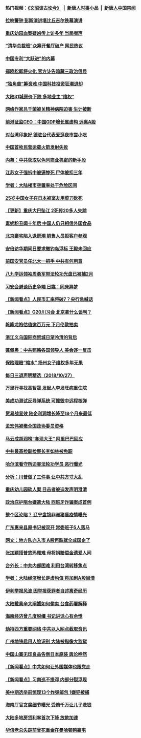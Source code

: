 #### 热门视频：[《文昭谈古论今》](https://github.com/gfw-breaker/wenzhao/blob/master/README.md?t=10282133) &nbsp;|&nbsp; [新唐人时事小品](https://github.com/gfw-breaker/ntdtv-comedy/blob/master/README.md?t=10282133) &nbsp;|&nbsp; [新唐人中国禁闻](https://github.com/gfw-breaker/ntdtv-news/blob/master/README.md?t=10282133)

#### [拉响警钟 彭斯演讲堪比丘吉尔铁幕演讲](../pages/nsc413/n10814193.md?t=10282133) 

#### [重庆幼园血案疑凶传上访多年 当局噤声](../pages/nsc413/n10814211.md?t=10282133) 

#### [“清华总裁班”众筹开餐厅破产 网民热议](../pages/nsc413/n10814142.md?t=10282133) 

#### [中国专利“大跃进”的内幕](../pages/nsc413/n10811653.md?t=10282133) 

#### [郑晓松即将火化 官方讣告暗藏三政治信号](../pages/nsc413/n10813921.md?t=10282133) 

#### [“独角兽”筹资难 中国科技投资狂潮退却](../pages/nsc413/n10814006.md?t=10282133) 

#### [大陆31城房价下跌 多地业主“维权”](../pages/nsc413/n10814004.md?t=10282133) 

#### [网络作家吕千荣被关精神病院迫害 生计被断](../pages/nsc413/n10813524.md?t=10282133) 

#### [前港证监CEO：中国GDP增长属虚构 远离A股](../pages/nsc413/n10813864.md?t=10282133) 

#### [对台湾印象好 德驻台代表爱逛夜市尝小吃](../pages/nsc413/n10813940.md?t=10282133) 

#### [中国首枚民营运载火箭发射失败](../pages/nsc413/n10813899.md?t=10282133) 


#### [内幕：中共获取以色列商业机密的新手段](../pages/nsc413/n10812897.md?t=10282133) 

#### [江苏女子强拆中被逼惨死 尸体被扣三年](../pages/nsc413/n10813649.md?t=10282133) 

#### [学者：大陆楼市空置率处于危险区间](../pages/nsc413/n10813365.md?t=10282133) 

#### [25岁中国女子在日本被室友用菜刀砍死](../pages/nsc413/n10813354.md?t=10282133) 

#### [【更新】重庆大巴坠江 2死传20多人失踪](../pages/nsc413/n10813366.md?t=10282133) 

#### [毒奶粉丑闻十年后 中国人仍只相信外国食品](../pages/nsc413/n10813135.md?t=10282133) 

#### [北京豪宅陷入退房潮 销售人员拒客户参观](../pages/nsc413/n10813228.md?t=10282133) 

#### [安倍访华期间日要求撤钓岛浮标 王毅未回应](../pages/nsc413/n10813117.md?t=10282133) 

#### [前国安官员任北大一把手 中共有何用意](../pages/nsc413/n10812938.md?t=10282133) 

#### [八九学运领袖周勇军带法轮功光盘已被捕2月](../pages/nsc413/n10813173.md?t=10282133) 

#### [习安会避谈历史争端 日媒︰同床异梦](../pages/nsc413/n10813074.md?t=10282133) 

#### [【新闻看点】人民币汇率将破7？央行急喊话](../pages/nsc413/n10813095.md?t=10282133) 

#### [【新闻看点】G20川习会 北京拿什么谈判？](../pages/nsc413/n10813096.md?t=10282133) 

#### [乾隆龙袍估值逾百万元 下月伦敦拍卖](../pages/nsc413/n10813025.md?t=10282133) 

#### [浙江义乌国际商贸城日渐冷清的背后](../pages/nsc413/n10812964.md?t=10282133) 

#### [蓬佩奥：中共贿赂各国领导人 美会逐一反击](../pages/nsc413/n10812690.md?t=10282133) 

#### [保险理赔“缩水” 扬州女子维权多年无果](../pages/nsc413/n10812838.md?t=10282133) 

#### [每日三退声明精选（2018/10/27）](../pages/nsc413/n10812829.md?t=10282133) 

#### [万里行寻找高智晟 发起人李发旺病重住院](../pages/nsc413/n10812092.md?t=10282133) 

#### [美成功测试反导弹系统 可摧毁中远程核弹](../pages/nsc413/n10812774.md?t=10282133) 


#### [贸易战显效 陆企利润增长降至18个月来最低](../pages/nsc413/n10812442.md?t=10282133) 

#### [孟宏伟被撤全国政协委员资格](../pages/nsc413/n10812594.md?t=10282133) 

#### [马云成胡润榜“套现大王” 阿里巴巴回应](../pages/nsc413/n10812677.md?t=10282133) 

#### [中共最高检副检察长李如林被免职](../pages/nsc413/n10812573.md?t=10282133) 

#### [哈尔滨看守所迫害法轮功学员 恶行曝光](../pages/nsc413/n10624206.md?t=10282133) 

#### [分析：川普做了三件事 让中共方寸大乱](../pages/nsc413/n10808955.md?t=10282133) 

#### [重庆幼儿园砍人案 目击者被迫发声明澄清](../pages/nsc413/n10812419.md?t=10282133) 


#### [政治庇护阻台嫌遣大陆 西班牙诈骗案成首例](../pages/nsc413/n10812541.md?t=10282133) 

#### [整个区沦陷？ 辽宁盘锦非洲猪瘟疫情曝光](../pages/nsc413/n10812380.md?t=10282133) 

#### [广东惠来县原书记被双开 常委班子5人落马](../pages/nsc413/n10812373.md?t=10282133) 

#### [网文：地方队亦入市 A股再跌就全成国企了](../pages/nsc413/n10812349.md?t=10282133) 

#### [张加颖搭普悠玛罹难 母将捐赔偿金遗爱人间](../pages/nsc413/n10812252.md?t=10282133) 

#### [台外长：中共内部困难 利用台湾转移焦点](../pages/nsc413/n10812359.md?t=10282133) 

#### [学者：大陆经济增长是虚构值 将加剧A股崩溃](../pages/nsc413/n10812036.md?t=10282133) 

#### [伊利举报风波 因举报获罪者自述离奇经历](../pages/nsc413/n10812121.md?t=10282133) 

#### [大陆戴奥辛大闸蟹如何偷卖 台食药署解释](../pages/nsc413/n10812183.md?t=10282133) 

#### [海南经济曾几度脱缰 书记讲话心有余悸](../pages/nsc413/n10800794.md?t=10282133) 

#### [劫持西方重要网络 中共以入网点截取资讯](../pages/nsc413/n10812177.md?t=10282133) 

#### [广州地铁启用人脸识别 大陆被指像大监狱](../pages/nsc413/n10811542.md?t=10282133) 

#### [中国山寨无印良品告倒日本原装 舆论哗然](../pages/nsc413/n10811791.md?t=10282133) 

#### [【新闻看点】中共如何让外国媒体也跟党走](../pages/nsc413/n10811468.md?t=10282133) 

#### [【新闻看点】习南巡不提邓 内部分裂浮现](../pages/nsc413/n10811290.md?t=10282133) 

#### [美中期选举前惊现13个炸弹邮包 1嫌犯被捕](../pages/nsc413/n10811402.md?t=10282133) 

#### [海南厅官贪腐细节曝光 受贿千万让儿子洗钱](../pages/nsc413/n10811756.md?t=10282133) 

#### [大陆多地房贷利率首次下降 放款加速](../pages/nsc413/n10810317.md?t=10282133) 

#### [华信老总失踪前曾花重金在曼哈顿购豪宅](../pages/nsc413/n10811656.md?t=10282133) 

